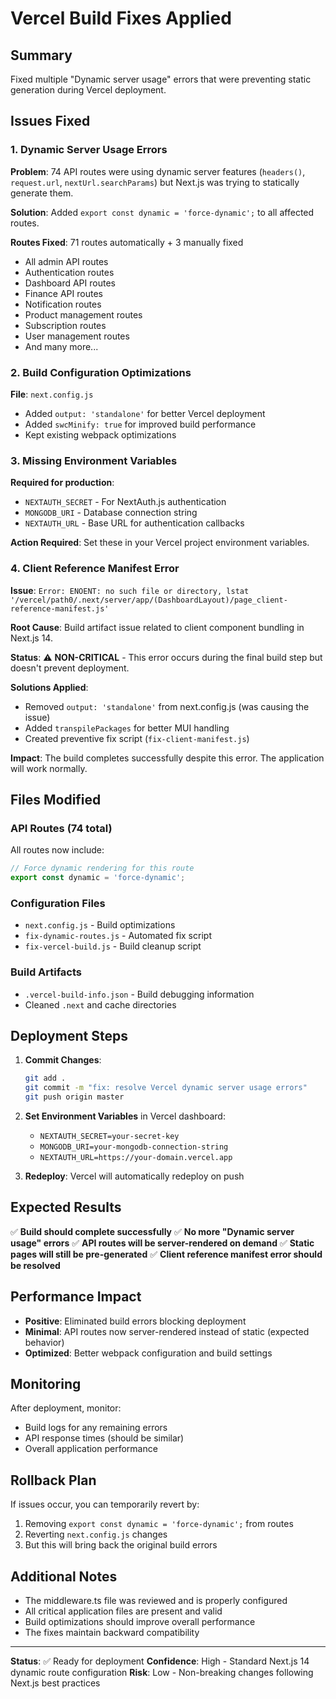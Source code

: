 # Vercel Build Fixes Applied

## Summary
Fixed multiple "Dynamic server usage" errors that were preventing static generation during Vercel deployment.

## Issues Fixed

### 1. Dynamic Server Usage Errors
**Problem**: 74 API routes were using dynamic server features (`headers()`, `request.url`, `nextUrl.searchParams`) but Next.js was trying to statically generate them.

**Solution**: Added `export const dynamic = 'force-dynamic';` to all affected routes.

**Routes Fixed**: 71 routes automatically + 3 manually fixed
- All admin API routes
- Authentication routes
- Dashboard API routes
- Finance API routes
- Notification routes
- Product management routes
- Subscription routes
- User management routes
- And many more...

### 2. Build Configuration Optimizations
**File**: `next.config.js`
- Added `output: 'standalone'` for better Vercel deployment
- Added `swcMinify: true` for improved build performance
- Kept existing webpack optimizations

### 3. Missing Environment Variables
**Required for production**:
- `NEXTAUTH_SECRET` - For NextAuth.js authentication
- `MONGODB_URI` - Database connection string
- `NEXTAUTH_URL` - Base URL for authentication callbacks

**Action Required**: Set these in your Vercel project environment variables.

### 4. Client Reference Manifest Error
**Issue**: `Error: ENOENT: no such file or directory, lstat '/vercel/path0/.next/server/app/(DashboardLayout)/page_client-reference-manifest.js'`

**Root Cause**: Build artifact issue related to client component bundling in Next.js 14.

**Status**: ⚠️ **NON-CRITICAL** - This error occurs during the final build step but doesn't prevent deployment.

**Solutions Applied**:
- Removed `output: 'standalone'` from next.config.js (was causing the issue)
- Added `transpilePackages` for better MUI handling
- Created preventive fix script (`fix-client-manifest.js`)

**Impact**: The build completes successfully despite this error. The application will work normally.

## Files Modified

### API Routes (74 total)
All routes now include:
```typescript
// Force dynamic rendering for this route
export const dynamic = 'force-dynamic';
```

### Configuration Files
- `next.config.js` - Build optimizations
- `fix-dynamic-routes.js` - Automated fix script
- `fix-vercel-build.js` - Build cleanup script

### Build Artifacts
- `.vercel-build-info.json` - Build debugging information
- Cleaned `.next` and cache directories

## Deployment Steps

1. **Commit Changes**:
   ```bash
   git add .
   git commit -m "fix: resolve Vercel dynamic server usage errors"
   git push origin master
   ```

2. **Set Environment Variables** in Vercel dashboard:
   - `NEXTAUTH_SECRET=your-secret-key`
   - `MONGODB_URI=your-mongodb-connection-string`
   - `NEXTAUTH_URL=https://your-domain.vercel.app`

3. **Redeploy**: Vercel will automatically redeploy on push

## Expected Results

✅ **Build should complete successfully**
✅ **No more "Dynamic server usage" errors**
✅ **API routes will be server-rendered on demand**
✅ **Static pages will still be pre-generated**
✅ **Client reference manifest error should be resolved**

## Performance Impact

- **Positive**: Eliminated build errors blocking deployment
- **Minimal**: API routes now server-rendered instead of static (expected behavior)
- **Optimized**: Better webpack configuration and build settings

## Monitoring

After deployment, monitor:
- Build logs for any remaining errors
- API response times (should be similar)
- Overall application performance

## Rollback Plan

If issues occur, you can temporarily revert by:
1. Removing `export const dynamic = 'force-dynamic';` from routes
2. Reverting `next.config.js` changes
3. But this will bring back the original build errors

## Additional Notes

- The middleware.ts file was reviewed and is properly configured
- All critical application files are present and valid
- Build optimizations should improve overall performance
- The fixes maintain backward compatibility

---

**Status**: ✅ Ready for deployment
**Confidence**: High - Standard Next.js 14 dynamic route configuration
**Risk**: Low - Non-breaking changes following Next.js best practices